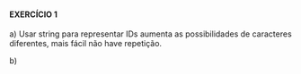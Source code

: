 #### EXERCÍCIO 1

a) Usar string para representar IDs aumenta as possibilidades
de caracteres diferentes, mais fácil não have repetição.

b)

```

```
